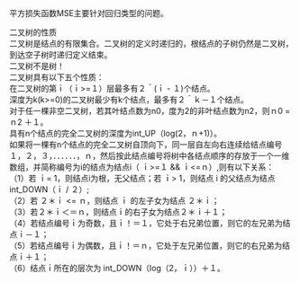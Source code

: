 平方损失函数MSE主要针对回归类型的问题。  

二叉树的性质  
二叉树是结点的有限集合。二叉树的定义时递归的，根结点的子树仍然是二叉树，到达空子树时递归定义结束。  
二叉树不是树！  
二叉树具有以下五个性质：  
在二叉树的第ｉ（ｉ>=１）层最多有２＾(ｉ - １)个结点。  
深度为k(k>=0)的二叉树最少有k个结点，最多有２＾ｋ－１个结点。  
对于任一棵非空二叉树，若其叶结点数为n0，度为2的非叶结点数为n2，则ｎ0 = ｎ2 ＋１。  
具有n个结点的完全二叉树的深度为int_UP（log(2，ｎ+1)）。  
如果将一棵有n个结点的完全二叉树自顶向下，同一层自左向右连续给结点编号１，２，３，．．．．．．，ｎ，然后按此结点编号将树中各结点顺序的存放于一个一维数组，并简称编号为i的结点为结点i（ ｉ>=１ && ｉ<=ｎ）,则有以下关系：  
（1）若 ｉ= 1，则结点i为根，无父结点；若 ｉ> 1，则结点 i 的父结点为结点int_DOWN（ｉ / ２）;  
（2）若 ２＊ｉ <= ｎ，则结点 ｉ 的左子女为结点 ２＊ｉ；  
（3）若２＊ｉ＜＝ｎ，则结点ｉ的右子女为结点２＊ｉ＋１；  
（4）若结点编号ｉ为奇数，且ｉ！＝１，它处于右兄弟位置，则它的左兄弟为结点ｉ－１；  
（5）若结点编号ｉ为偶数，且ｉ！＝ｎ，它处于左兄弟位置，则它的右兄弟为结点ｉ＋１；  
（6）结点ｉ所在的层次为 int_DOWN（log（2，ｉ））＋１。  
